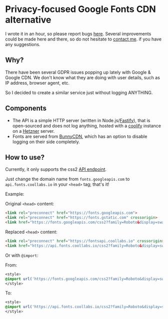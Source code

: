 # Privacy-focused Google Fonts CDN alternative

I wrote it in an hour, so please report bugs [here](https://github.com/coollabsio/fonts/issues/new).
Several improvements could be made here and there, so do not hesitate to [contact me](https://docs.coollabs.io/contact). if you have any suggestions.

## Why?

There have been several GDPR issues popping up lately with Google & Google CDN. We don't know what they are doing with user details, such as IP address, browser agent, etc.

So I decided to create a similar service just without logging ANYTHING.


## Components
- The API is a simple HTTP server (written in Node.js/[Fastify](https://fastify.io)), that is open-sourced and does not log anything, hosted with a [coolify](https://coolify.io) instance on a [Hetzner](https://hetzner.com) server.
- Fonts are served from [BunnyCDN](https://bunny.net), which has an option to disable logging on their side completely.

## How to use?

Currently, it only supports the css2 [API endpoint](https://developers.google.com/fonts/docs/css2).

Just change the domain name from `fonts.googleapis.com` to `api.fonts.coollabs.io` in your `<head>` tag; that's it!

Example:

Original `<head>` content:
```html
<link rel="preconnect" href="https://fonts.googleapis.com">
<link rel="preconnect" href="https://fonts.gstatic.com" crossorigin>
<link href="https://fonts.googleapis.com/css2?family=Roboto&display=swap" rel="stylesheet">
```

Replaced `<head>` content:
```html
<link rel="preconnect" href="https://fontsapi.coollabs.io" crossorigin>
<link href="https://api.fonts.coollabs.io/css2?family=Roboto&display=swap" rel="stylesheet">
```

Or with `@import`:

From:
```css
<style>
@import url('https://fonts.googleapis.com/css2?family=Roboto&display=swap');
</style>
```

To: 
```css
<style>
@import url('https://api.fonts.coollabs.io/css2?family=Roboto&display=swap');
</style>
```

